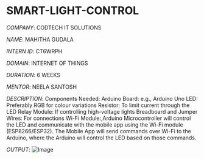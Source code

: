# SMART-LIGHT-CONTROL

*COMPANY*: CODTECH IT SOLUTIONS

*NAME*: MAHITHA GUDALA

*INTERN ID*: CT6WRPH

*DOMAIN*: INTERNET OF THINGS

*DURATION*: 6 WEEKS

*MENTOR*: NEELA SANTOSH

*DESCRIPTION*:  Components Needed:
Arduino Board: e.g., Arduino Uno
LED: Preferably RGB for colour variations
Resistor: To limit current through the LED
Relay Module: If controlling high-voltage lights
Breadboard and Jumper Wires: For connections
Wi-Fi Module:,Arduino Microcontroller will control the LED and communicate with the mobile app using the Wi-Fi module (ESP8266/ESP32).
The Mobile App will send commands over Wi-Fi to the Arduino, where the Arduino will control the LED based on those commands.

*OUTPUT*: ![Image](https://github.com/user-attachments/assets/654a7278-5827-4009-87fa-630536d2c69b)

